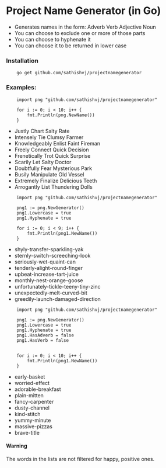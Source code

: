 # Project Name Generator (in Go)

 * Generates names in the form: Adverb Verb Adjective Noun
 * You can choose to exclude one or more of those parts
 * You can choose to hyphenate it
 * You can choose it to be returned in lower case

### Installation
```
	go get github.com/sathishvj/projectnamegenerator
```

### Examples:

```
	import png "github.com/sathishvj/projectnamegenerator"

	for i := 0; i < 10; i++ {
		fmt.Println(png.NewName())
	}
```

 * Justly Chart Salty Rate
 * Intensely Tie Clumsy Farmer
 * Knowledgeably Enlist Faint Fireman
 * Freely Connect Quick Decision
 * Frenetically Trot Quick Surprise
 * Scarily Let Salty Doctor
 * Doubtfully Fear Mysterious Park
 * Busily Manipulate Old Vessel
 * Extremely Finalize Delicious Teeth
 * Arrogantly List Thundering Dolls

```
	import png "github.com/sathishvj/projectnamegenerator"

	png1 := png.NewGenerator()
	png1.Lowercase = true
	png1.Hyphenate = true

	for i := 0; i < 9; i++ {
		fmt.Println(png1.NewName())
	}
```


 * shyly-transfer-sparkling-yak
 * sternly-switch-screeching-look
 * seriously-wet-quaint-can
 * tenderly-alight-round-finger
 * upbeat-increase-tart-juice
 * monthly-nest-orange-goose
 * unfortunately-tickle-teeny-tiny-zinc
 * unexpectedly-melt-curved-bit
 * greedily-launch-damaged-direction

```
	import png "github.com/sathishvj/projectnamegenerator"

	png1 := png.NewGenerator()
	png1.Lowercase = true
	png1.Hyphenate = true
	png1.HasAdverb = false
	png1.HasVerb = false


	for i := 0; i < 10; i++ {
		fmt.Println(png1.NewName())
	}
```

 * early-basket
 * worried-effect
 * adorable-breakfast
 * plain-mitten
 * fancy-carpenter
 * dusty-channel
 * kind-stitch
 * yummy-minute
 * massive-pizzas
 * brave-title

#### Warning
The words in the lists are not filtered for happy, positive ones.

